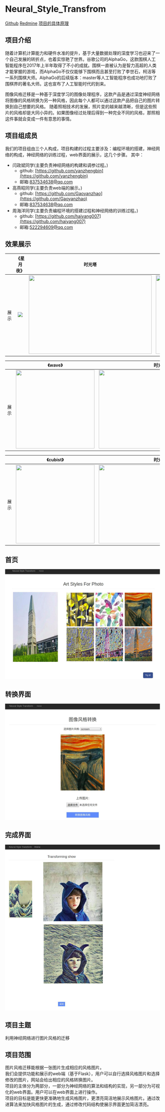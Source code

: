 Neural_Style_Transfrom
======================

[Github](https://github.com/yanzhengbin/Neural_Style_Transform)
[Redmine](./readmine.md)
[项目的具体原理](./explain.md)


项目介绍
----------------------
随着计算机计算能力和硬件水准的提升，基于大量数据处理的深度学习也迎来了一个自己发展的转折点，也着实惊艳了世界。谷歌公司的AlphaGo，这款围棋人工智能程序在2017年上半年取得了不小的成就。围棋一直被认为是智力高超的人类才能掌握的游戏，而AlphaGo不仅仅能够下围棋而且甚至打败了李世石，柯洁等一系列围棋大师。AlphaGo的后续版本：master等人工智能程序也成功地打败了围棋界的著名大师。这也宣布了人工智能时代的到来。

图像风格迁移是一种基于深度学习的图像处理程序，这款产品是通过深度神经网络将图像的风格转换为另一种风格，因此每个人都可以通过这款产品把自己的图片转换到自己想要的风格。
随着照相技术的发展，照片变的越来越清晰，但是这些照片的风格却是大同小异的。如果图像经过处理后得到一种完全不同的风格，那照相这件事就会变成一件有意思的事情。

项目组成员
----------------------
我们的项目组由三个人构成，项目构建的过程主要涉及：编程环境的搭建，神经网络的构成，神经网络的训练过程，web界面的展示，这几个步骤。
其中：
* 闫政斌同学(主要负责神经网络的构建和调参过程。)
    * github: [https://github.com/yanzhengbin](https://github.com/yanzhengbin)
    * 邮箱:[837534638@qq.com](837534638@qq.com)
* 高燕昭同学(主要负责web端的展示。)
    * github: [https://github.com/Gaoyanzhao](https://github.com/Gaoyanzhao)
    * 邮箱:[837534638@qq.com](837534638@qq.com)
* 周海洋同学(主要负责编程环境的搭建过程和神经网络的训练过程。)
    * github: [https://github.com/haiyang007](https://github.com/haiyang007)
    * 邮箱:[522294609@qq.com](522294609@qq.com)

效果展示
----------------------------

|  | 《星月夜》 |时光塔|  《星月夜》版时光塔   |
|:---:|:-----:|:-----:|:--------:|
| 展示  | <img src=md_images/style_denoised_starry.jpg>| <img src=md_images/timetower.jpg width=400 height=256>  |<img src=md_images/timetower_gen.jpg width=400 height=256> |

|  | 《wave》 |时光塔|  《wave》版时光塔   |
|:---:|:-----:|:-----:|:--------:|
| 展示  | <img src=md_images/wave.jpg width=256 height=256>| <img src=md_images/timetower.jpg width=400 height=256>  |<img src=md_images/wave_time.jpg width=400 height=256> |

|  | 《cubist》 |时光塔|  《cubist》版时光塔   |
|:---:|:-----:|:-----:|:--------:|
| 展示  | <img src=md_images/cubist.jpg width=256 height=256>| <img src=md_images/timetower.jpg width=400 height=256>  |<img src=md_images/cubist_time.jpg width=400 height=256> |
首页
------------------------
<img src=md_images/home.jpg >

转换界面
------------------------
<img src=md_images/scre.jpg >

完成界面
------------------------
<img src=md_images/trans.jpg >

项目主题
--------------------------------
利用神经网络进行图片风格的迁移

项目范围
--------------------------------
图片风格迁移能根据一张图片生成相应的风格图片。<br/>
我们会提供功能和展示的web端（基于Flask），用户可以自行选择风格图片和选择修改的图片，网站会给出相应的风格转换图片。<br/>
项目的主体分为两部分，一部分为神经网络的算法和结构的实现，另一部分为可视化的web界面。用户可以在web界面上进行操作。<br/>
项目的目标是能更快更准确地生成风格图片，更漂亮简洁地展示风格图片。通过改进算法来加快风格图片的生成，通过修改代码结构使展示界面更加简洁漂亮。

